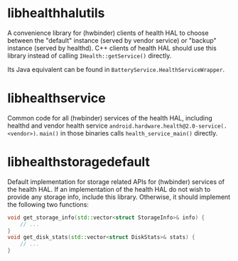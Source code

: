 # libhealthhalutils

A convenience library for (hwbinder) clients of health HAL to choose between
the "default" instance (served by vendor service) or "backup" instance (served
by healthd). C++ clients of health HAL should use this library instead of
calling `IHealth::getService()` directly.

Its Java equivalent can be found in `BatteryService.HealthServiceWrapper`.

# libhealthservice

Common code for all (hwbinder) services of the health HAL, including healthd and
vendor health service `android.hardware.health@2.0-service(.<vendor>)`. `main()` in
those binaries calls `health_service_main()` directly.

# libhealthstoragedefault

Default implementation for storage related APIs for (hwbinder) services of the
health HAL. If an implementation of the health HAL do not wish to provide any
storage info, include this library. Otherwise, it should implement the following
two functions:

```c++
void get_storage_info(std::vector<struct StorageInfo>& info) {
    // ...
}
void get_disk_stats(std::vector<struct DiskStats>& stats) {
    // ...
}
```

